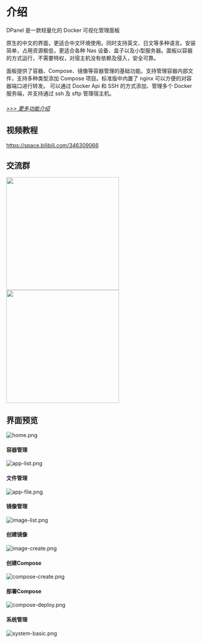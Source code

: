 # 介绍

DPanel 是一款轻量化的 Docker 可视化管理面板

原生的中文的界面，更适合中文环境使用。同时支持英文、日文等多种语言。安装简单，占用资源极低，更适合各种 Nas 设备、盒子以及小型服务器。面板以容器的方式运行，不需要特权，对宿主机没有依赖及侵入，安全可靠。

面板提供了容器、Compose、镜像等容器管理的基础功能。支持管理容器内部文件，支持多种类型添加 Compose 项目。标准版中内置了 nginx 可以方便的对容器端口进行转发。
可以通过 Docker Api 和 SSH 的方式添加、管理多个 Docker 服务端，并支持通过 ssh 及 sftp 管理宿主机。



###### [>>> 更多功能介绍](/zh-cn/manual/pro?id=%e4%bb%b7%e6%a0%bc%e5%8f%8a%e5%8a%9f%e8%83%bd)

## 视频教程
https://space.bilibili.com/346309066

## 交流群

<img src="https://cdn.w7.cc/dpanel/qq.png" width="300" />
<img src="https://cdn.w7.cc/dpanel/telegram.png?t=1" width="300" />

## 界面预览
![home.png](https://cdn.w7.cc/dpanel/home.png?t=1)
#### 容器管理
![app-list.png](https://cdn.w7.cc/dpanel/app-list.png?t=1)
#### 文件管理
![app-file.png](https://cdn.w7.cc/dpanel/app-file.png?t=1)
#### 镜像管理
![image-list.png](https://cdn.w7.cc/dpanel/image-list.png?t=1)
#### 创建镜像
![image-create.png](https://cdn.w7.cc/dpanel/image-create.png?t=1)
#### 创建Compose
![compose-create.png](https://cdn.w7.cc/dpanel/compose-create.png?t=1)
#### 部署Compose
![compose-deploy.png](https://cdn.w7.cc/dpanel/compose-deploy.png?t=1)
#### 系统管理
![system-basic.png](https://cdn.w7.cc/dpanel/system-basic.png?t=1)

